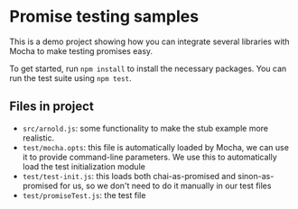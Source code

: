 # Promise testing samples

This is a demo project showing how you can integrate several libraries with Mocha to make testing promises easy.

To get started, run `npm install` to install the necessary packages. You can run the test suite using `npm test`.

## Files in project

- `src/arnold.js`: some functionality to make the stub example more realistic.
- `test/mocha.opts`: this file is automatically loaded by Mocha, we can use it to provide command-line parameters. We use this to automatically load the test initialization module
- `test/test-init.js`: this loads both chai-as-promised and sinon-as-promised for us, so we don't need to do it manually in our test files
- `test/promiseTest.js`: the test file
